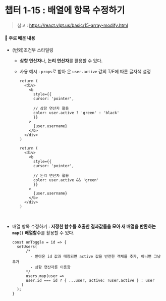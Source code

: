 # 챕터 1-15 : 배열에 항목 수정하기

> 참고 : https://react.vlpt.us/basic/15-array-modify.html

#### 📕 주로 배운 내용

- (번외)조건부 스타일링

  - **삼항 연산자**나, **논리 연산자**를 활용할 수 있다.
  - 사용 예시 : `props`로 받아 온 `user.active` 값의 T/F에 따른 글자색 설정

    ```
    return (
      <div>
        <b
          style={{
          cursor: 'pointer',

          // 삼항 연산자 활용
          color: user.active ? 'green' : 'black'
          }}
        >
          {user.username}
        </b>
      </div>
    )
    ```

    ```
    return (
      <div>
        <b
          style={{
          cursor: 'pointer',

          // 논리 연산자 활용
          color: user.active && 'green'
          }}
        >
          {user.username}
        </b>
      </div>
    )
    ```

<br>

- 배열 항목 수정하기 : **지정한 함수를 호출한 결과값들을 모아 새 배열을 반환하는 `map()` 배열함수**를 활용할 수 있다.

  ```
  const onToggle = id => {
    setUsers(
        /*
          - 받아온 id 값과 매칭되면 active 값을 반전한 객체를 추가, 아니면 그냥 추가
          - 삼항 연산자를 이용함
        */
        users.map(user =>
        user.id === id ? { ...user, active: !user.active } : user
      )
    );
  }
  ```

